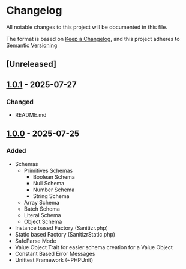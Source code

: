 # Changelog

All notable changes to this project will be documented in this file.

The format is based on [Keep a Changelog](https://keepachangelog.com/en/1.0.0/),
and this project adheres to [Semantic Versioning](https://semver.org/spec/v2.0.0.html)

## [Unreleased]

## [1.0.1] - 2025-07-27
### Changed
- README.md

[1.0.1]: https://github.com/Nebalus/Sanitizr/compare/tag/v1.0.0...v1.0.1


## [1.0.0] - 2025-07-25
### Added 
- Schemas
  - Primitives Schemas
    - Boolean Schema
    - Null Schema
    - Number Schema
    - String Schema
  - Array Schema
  - Batch Schema
  - Literal Schema
  - Object Schema
- Instance based Factory (Sanitizr.php)
- Static based Factory (SanitizrStatic.php)
- SafeParse Mode
- Value Object Trait for easier schema creation for a Value Object
- Constant Based Error Messages
- Unittest Framework (~PHPUnit)

[1.0.0]: https://github.com/Nebalus/Sanitizr/releases/tag/v1.0.0
